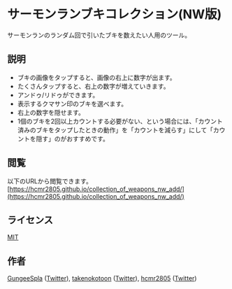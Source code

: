 サーモンランブキコレクション(NW版)
====

サーモンランのランダム回で引いたブキを数えたい人用のツール。

## 説明

- ブキの画像をタップすると、画像の右上に数字が出ます。
- たくさんタップすると、右上の数字が増えていきます。
- アンドゥ/リドゥができます。
- 表示するクマサン印のブキを選べます。
- 右上の数字を隠せます。
- 1個のブキを2回以上カウントする必要がない、という場合には、「カウント済みのブキをタップしたときの動作」を「カウントを減らす」にして「カウントを隠す」のがおすすめです。

## 閲覧

以下のURLから閲覧できます。  
[https://hcmr2805.github.io/collection_of_weapons_nw_add/](https://hcmr2805.github.io/collection_of_weapons_nw_add/)

## ライセンス

[MIT](https://github.com/takenocotoon/collection_of_weapons_nw/blob/main/LICENSE)

## 作者

[GungeeSpla](https://github.com/GungeeSpla) ([Twitter](https://twitter.com/GungeeSpla)), 
[takenokotoon](https://github.com/takenokotoon) ([Twitter](https://twitter.com/takenokotoon)), 
[hcmr2805](https://github.com/hcmr2805) ([Twitter](https://twitter.com/hcmr2805))
